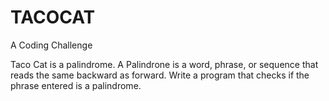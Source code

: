 # TACOCAT
A Coding Challenge

Taco Cat is a palindrome. A Palindrone is a word, phrase, or sequence that reads the same backward as forward. Write a program that checks if the phrase entered is a palindrome.
